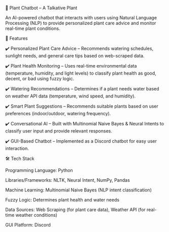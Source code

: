 🌱 Plant Chatbot – A Talkative Plant

An AI-powered chatbot that interacts with users using Natural Language Processing (NLP) to provide personalized plant care advice and monitor real-time plant conditions.

🔹 Features

✔️ Personalized Plant Care Advice – Recommends watering schedules, sunlight needs, and general care tips based on web-scraped data.

✔️ Plant Health Monitoring – Uses real-time environmental data (temperature, humidity, and light levels) to classify plant health as good, decent, or bad using fuzzy logic.

✔️ Watering Recommendations – Determines if a plant needs water based on weather API data (temperature, wind speed, and humidity).

✔️ Smart Plant Suggestions – Recommends suitable plants based on user preferences (indoor/outdoor, watering frequency).

✔️ Conversational AI – Built with Multinomial Naive Bayes & Neural Intents to classify user input and provide relevant responses.

✔️ GUI-Based Chatbot – Implemented as a Discord chatbot for easy user interaction.

🛠️ Tech Stack

Programming Language: Python

Libraries/Frameworks: NLTK, Neural Intent, NumPy, Pandas

Machine Learning: Multinomial Naive Bayes (NLP intent classification)

Fuzzy Logic: Determines plant health and water needs

Data Sources: Web Scraping (for plant care data), Weather API (for real-time weather conditions)

GUI Platform: Discord
